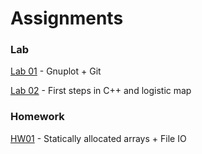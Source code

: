 # Assignments

### Lab 

[Lab 01](https://classroom.github.com/a/zuhw32qn) - Gnuplot + Git

[Lab 02](https://classroom.github.com/a/bawIC6R2) - First steps in C++ and logistic map


### Homework

[HW01](https://classroom.github.com/a/Au6fSTSL) - Statically allocated arrays + File IO
